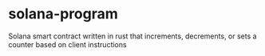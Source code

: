 # solana-program
Solana smart contract written in rust that increments, decrements, or sets a counter based on client instructions
